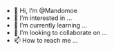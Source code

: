 - 👋 Hi, I’m @Mandomoe
- 👀 I’m interested in ...
- 🌱 I’m currently learning ...
- 💞️ I’m looking to collaborate on ...
- 📫 How to reach me ...

<!---
Mandomoe/Mandomoe is a ✨ special ✨ repository because its `README.md` (this file) appears on your GitHub profile.
You can click the Preview link to take a look at your changes.
--->
